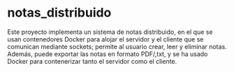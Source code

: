 # notas_distribuido
Este proyecto implementa un sistema de notas distribuido, en el que se usan contenedores Docker para alojar el servidor y el cliente que se comunican mediante sockets; permite al usuario crear, leer y eliminar notas. Además, puede exportar las notas en formato PDF/,txt, y se ha usado Docker para contenerizar tanto el servidor como el cliente.
